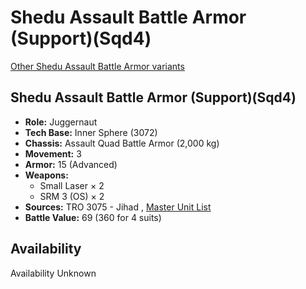 # Shedu Assault Battle Armor (Support)(Sqd4) 

[Other Shedu Assault Battle Armor variants](../shedu_assault_battle_armor.md) 

## Shedu Assault Battle Armor (Support)(Sqd4) 

- **Role:** Juggernaut 
- **Tech Base:** Inner Sphere (3072) 
- **Chassis:** Assault Quad Battle Armor (2,000 kg) 
- **Movement:** 3 
- **Armor:** 15 (Advanced) 
- **Weapons:** 
  - Small Laser × 2 
  - SRM 3 (OS) × 2 
- **Sources:** TRO 3075 - Jihad , [Master Unit List](http://masterunitlist.info/Unit/Details/5045) 
- **Battle Value:** 69 (360 for 4 suits) 

## Availability 

Availability Unknown 

